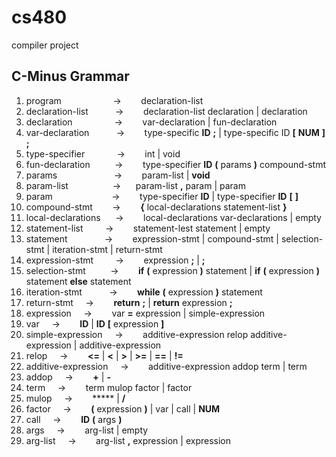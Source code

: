 # cs480
compiler project


## C-Minus Grammar

1.   program              &nbsp;&nbsp;&nbsp;&nbsp;&nbsp;&nbsp;&nbsp;&nbsp;&nbsp;&nbsp;&nbsp;&nbsp;&nbsp;&nbsp;&nbsp;&nbsp;&nbsp;&nbsp;&nbsp; -> &nbsp;&nbsp;&nbsp;&nbsp;&nbsp;&nbsp;     declaration-list
2.   declaration-list    &nbsp;&nbsp;&nbsp;&nbsp;&nbsp;&nbsp;&nbsp;&nbsp;&nbsp; -> &nbsp;&nbsp;&nbsp;&nbsp;&nbsp;&nbsp;     declaration-list declaration | declaration
3.   declaration          &nbsp;&nbsp;&nbsp;&nbsp;&nbsp;&nbsp;&nbsp;&nbsp;&nbsp;&nbsp;&nbsp;&nbsp;&nbsp;&nbsp;&nbsp; -> &nbsp;&nbsp;&nbsp;&nbsp;&nbsp;&nbsp;      var-declaration | fun-declaration
4.   var-declaration      &nbsp;&nbsp;&nbsp;&nbsp;&nbsp;&nbsp;&nbsp;&nbsp;&nbsp; -> &nbsp;&nbsp;&nbsp;&nbsp;&nbsp;&nbsp;      type-specific **ID** **;** | type-specific ID **[** **NUM** **]** **;**
5.   type-specifier       &nbsp;&nbsp;&nbsp;&nbsp;&nbsp;&nbsp;&nbsp;&nbsp;&nbsp;&nbsp;&nbsp; -> &nbsp;&nbsp;&nbsp;&nbsp;&nbsp;&nbsp;      int | void
6.   fun-declaration      &nbsp;&nbsp;&nbsp;&nbsp;&nbsp;&nbsp;&nbsp;&nbsp; -> &nbsp;&nbsp;&nbsp;&nbsp;&nbsp;&nbsp;      type-specifier **ID** **(** params **)** compound-stmt
7.   params               &nbsp;&nbsp;&nbsp;&nbsp;&nbsp;&nbsp;&nbsp;&nbsp;&nbsp;&nbsp;&nbsp;&nbsp;&nbsp;&nbsp;&nbsp;&nbsp;&nbsp;&nbsp;&nbsp;&nbsp;&nbsp; -> &nbsp;&nbsp;&nbsp;&nbsp;&nbsp;&nbsp;      param-list | **void**
8.   param-list           &nbsp;&nbsp;&nbsp;&nbsp;&nbsp;&nbsp;&nbsp;&nbsp;&nbsp;&nbsp;&nbsp;&nbsp;&nbsp;&nbsp;&nbsp;&nbsp; -> &nbsp;&nbsp;&nbsp;&nbsp;      param-list **,** param | param
9.   param                &nbsp;&nbsp;&nbsp;&nbsp;&nbsp;&nbsp;&nbsp;&nbsp;&nbsp;&nbsp;&nbsp;&nbsp;&nbsp;&nbsp;&nbsp;&nbsp;&nbsp;&nbsp;&nbsp;&nbsp;&nbsp;&nbsp; -> &nbsp;&nbsp;&nbsp;&nbsp;&nbsp;&nbsp;      type-specifier **ID** | type-specifier **ID** **[** **]**
10.  compound-stmt        &nbsp;&nbsp;&nbsp;&nbsp;&nbsp;&nbsp; -> &nbsp;&nbsp;&nbsp;&nbsp;&nbsp;&nbsp;      **{** local-declarations statement-list **}**
11.  local-declarations   &nbsp;&nbsp;&nbsp;&nbsp; -> &nbsp;&nbsp;&nbsp;&nbsp;&nbsp;&nbsp;      local-declarations var-declarations | empty
12.  statement-list       &nbsp;&nbsp;&nbsp;&nbsp;&nbsp;&nbsp;&nbsp; -> &nbsp;&nbsp;&nbsp;&nbsp;&nbsp;&nbsp;     statement-lest statement | empty
13.  statement            &nbsp;&nbsp;&nbsp;&nbsp;&nbsp;&nbsp;&nbsp;&nbsp;&nbsp;&nbsp;&nbsp;&nbsp;&nbsp; -> &nbsp;&nbsp;&nbsp;&nbsp;&nbsp;&nbsp;      expression-stmt | compound-stmt | selection-stmt | iteration-stmt | return-stmt
14.  expression-stmt      &nbsp;&nbsp;&nbsp;&nbsp;&nbsp;&nbsp;&nbsp; -> &nbsp;&nbsp;&nbsp;&nbsp;&nbsp;&nbsp;      expression **;** | **;**
15.  selection-stmt       &nbsp;&nbsp;&nbsp;&nbsp;&nbsp;&nbsp;&nbsp;&nbsp; -> &nbsp;&nbsp;&nbsp;&nbsp;&nbsp;&nbsp;      **if** **(** expression **)** statement | **if** **(** expression **)** statement **else** statement
16.  iteration-stmt       &nbsp;&nbsp;&nbsp;&nbsp;&nbsp;&nbsp;&nbsp;&nbsp;&nbsp; -> &nbsp;&nbsp;&nbsp;&nbsp;&nbsp;&nbsp;      **while** **(** expression **)** statement
17.  return-stmt          &nbsp;&nbsp;&nbsp; -> &nbsp;&nbsp;&nbsp;&nbsp;&nbsp;&nbsp;      **return** **;** | **return** expression **;**
18.  expression           &nbsp;&nbsp;&nbsp; -> &nbsp;&nbsp;&nbsp;&nbsp;&nbsp;&nbsp;      var **=** expression | simple-expression
19.  var                  &nbsp;&nbsp;&nbsp; -> &nbsp;&nbsp;&nbsp;&nbsp;&nbsp;&nbsp;      **ID** | **ID** **[** expression **]**
20.  simple-expression    &nbsp;&nbsp;&nbsp; -> &nbsp;&nbsp;&nbsp;&nbsp;&nbsp;&nbsp;      additive-expression relop additive-expression | additive-expression
21.  relop                &nbsp;&nbsp;&nbsp; -> &nbsp;&nbsp;&nbsp;&nbsp;&nbsp;&nbsp;      **<=** | **<** | **>** | **>=** | **==** | **!=**
22.  additive-expression  &nbsp;&nbsp;&nbsp; -> &nbsp;&nbsp;&nbsp;&nbsp;&nbsp;&nbsp;      additive-expression addop term | term
23.  addop                &nbsp;&nbsp;&nbsp; -> &nbsp;&nbsp;&nbsp;&nbsp;&nbsp;&nbsp;      **+** | **-**
24.  term                 &nbsp;&nbsp;&nbsp; -> &nbsp;&nbsp;&nbsp;&nbsp;&nbsp;&nbsp;      term mulop factor | factor
25.  mulop                &nbsp;&nbsp;&nbsp; -> &nbsp;&nbsp;&nbsp;&nbsp;&nbsp;&nbsp;      ***** | **/**
26.  factor               &nbsp;&nbsp;&nbsp; -> &nbsp;&nbsp;&nbsp;&nbsp;&nbsp;&nbsp;      **(** expression **)** | var | call | **NUM**
27.  call                 &nbsp;&nbsp;&nbsp; -> &nbsp;&nbsp;&nbsp;&nbsp;&nbsp;&nbsp;      **ID** **(** args **)**
28.  args                 &nbsp;&nbsp;&nbsp; -> &nbsp;&nbsp;&nbsp;&nbsp;&nbsp;&nbsp;      arg-list | empty
29.  arg-list             &nbsp;&nbsp;&nbsp; -> &nbsp;&nbsp;&nbsp;&nbsp;&nbsp;&nbsp;      arg-list **,** expression | expression
